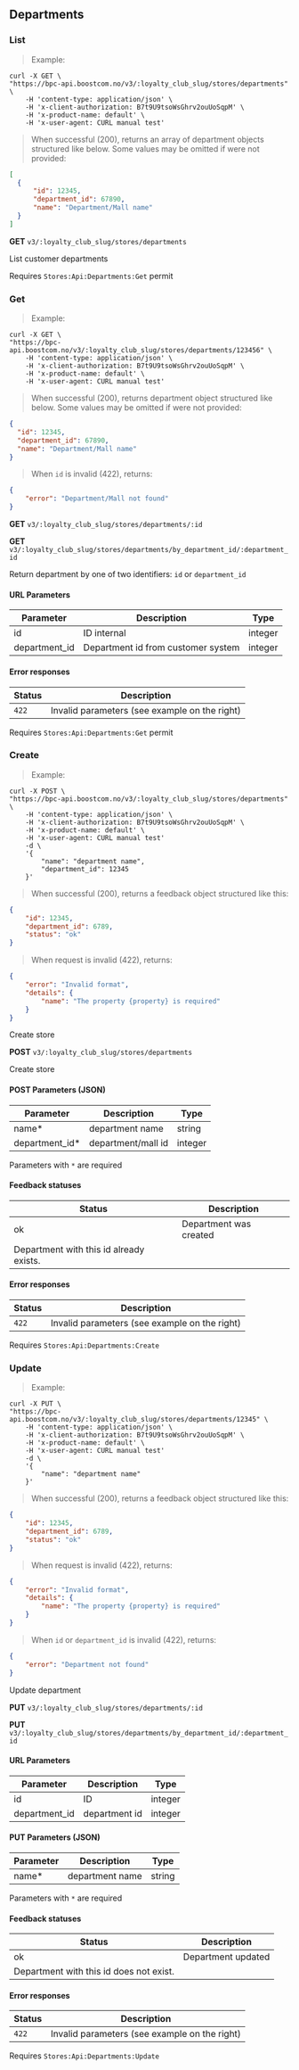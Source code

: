 ##  Departments

### <a name="v3-department-list"></a> List

> Example:

```shell
curl -X GET \
"https://bpc-api.boostcom.no/v3/:loyalty_club_slug/stores/departments" \
    -H 'content-type: application/json' \
    -H 'x-client-authorization: B7t9U9tsoWsGhrv2ouUoSqpM' \
    -H 'x-product-name: default' \
    -H 'x-user-agent: CURL manual test'
```

> When successful (200), returns an array of department objects structured like below. Some values may be omitted if were not provided:

```json
[
  {
      "id": 12345,
      "department_id": 67890,
      "name": "Department/Mall name"
  }
]
``` 

**GET** `v3/:loyalty_club_slug/stores/departments`

List customer departments

<aside class="notice">
Requires <code>Stores:Api:Departments:Get</code> permit
</aside> 

### <a name="v3-department-get"></a> Get

> Example:

```shell
curl -X GET \
"https://bpc-api.boostcom.no/v3/:loyalty_club_slug/stores/departments/123456" \
    -H 'content-type: application/json' \
    -H 'x-client-authorization: B7t9U9tsoWsGhrv2ouUoSqpM' \
    -H 'x-product-name: default' \
    -H 'x-user-agent: CURL manual test'
```

> When successful (200), returns department object structured like below. Some values may be omitted if were not provided:

```json
{
  "id": 12345,
  "department_id": 67890,
  "name": "Department/Mall name"
}
``` 

> When `id` is invalid (422), returns:

```json
{
    "error": "Department/Mall not found"
}
``` 

**GET** `v3/:loyalty_club_slug/stores/departments/:id`

**GET** `v3/:loyalty_club_slug/stores/departments/by_department_id/:department_id`

Return department by one of two identifiers: `id` or `department_id`


#### URL Parameters

Parameter | Description | Type
--------- | ----------- | ------
id | ID internal | integer
department_id | Department id from customer system | integer

#### Error responses

Status | Description
--------- | ----------- 
`422` | Invalid parameters (see example on the right)

<aside class="notice">
Requires <code>Stores:Api:Departments:Get</code> permit
</aside>

### <a name="v3-department-create"></a> Create

> Example:

```shell
curl -X POST \
"https://bpc-api.boostcom.no/v3/:loyalty_club_slug/stores/departments" \
    -H 'content-type: application/json' \
    -H 'x-client-authorization: B7t9U9tsoWsGhrv2ouUoSqpM' \
    -H 'x-product-name: default' \
    -H 'x-user-agent: CURL manual test'
    -d \
    '{
        "name": "department name",
        "department_id": 12345
    }'
```

> When successful (200), returns a feedback object structured like this:

```json
{
    "id": 12345,
    "department_id": 6789,
    "status": "ok"
}
```  

> When request is invalid (422), returns:

```json
{
    "error": "Invalid format",
    "details": {
        "name": "The property {property} is required"
    }
}
``` 

Create store

**POST** `v3/:loyalty_club_slug/stores/departments`

Create store

#### POST Parameters (JSON)

Parameter      | Description            | Type
-------------  | ---------------------- | ------
name*          | department name             | string
department_id* | department/mall id          | integer

Parameters with `*` are required

#### Feedback statuses

Status | Description
---- | ----
ok   | Department was created
Department with this id already exists. | 

#### Error responses

Status | Description
--------- | ----------- 
`422` | Invalid parameters (see example on the right)

<aside class="notice">
Requires <code>Stores:Api:Departments:Create</code>
</aside>

### <a name="v3-department-update"></a> Update

> Example:

```shell
curl -X PUT \
"https://bpc-api.boostcom.no/v3/:loyalty_club_slug/stores/departments/12345" \
    -H 'content-type: application/json' \
    -H 'x-client-authorization: B7t9U9tsoWsGhrv2ouUoSqpM' \
    -H 'x-product-name: default' \
    -H 'x-user-agent: CURL manual test'
    -d \
    '{
        "name": "department name"
    }'
```

> When successful (200), returns a feedback object structured like this:

```json
{
    "id": 12345,
    "department_id": 6789,
    "status": "ok"
}
```  

> When request is invalid (422), returns:

```json
{
    "error": "Invalid format",
    "details": {
        "name": "The property {property} is required"
    }
}
``` 

> When `id` or `department_id` is invalid (422), returns:

```json
{
    "error": "Department not found"
}
``` 

Update department

**PUT** `v3/:loyalty_club_slug/stores/departments/:id`

**PUT** `v3/:loyalty_club_slug/stores/departments/by_department_id/:department_id`

#### URL Parameters

Parameter  | Description | Type
---------- | ----------- | ------
id         | ID          | integer
department_id   | department id    | integer

#### PUT Parameters (JSON)

Parameter     | Description            | Type
------------- | ---------------------- | ------
name*         | department name             | string

Parameters with `*` are required

#### Feedback statuses

Status | Description
------ | ----
ok     | Department updated
Department with this id does not exist. | 

#### Error responses

Status | Description
--------- | ----------- 
`422` | Invalid parameters (see example on the right)

<aside class="notice">
Requires <code>Stores:Api:Departments:Update</code>
</aside> 